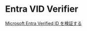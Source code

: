 # Entra VID Verifier

[Microsoft Entra Verified ID を検証する](https://www.shmn7iii.net/blog/verify-microsoft-entra-verified-id)
